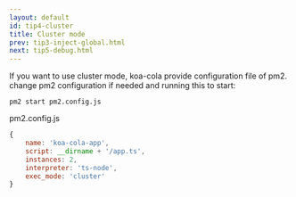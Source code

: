 ```yaml
---
layout: default
id: tip4-cluster
title: Cluster mode
prev: tip3-inject-global.html
next: tip5-debug.html
---
```


If you want to use cluster mode, koa-cola provide configuration file of pm2. change pm2 configuration if needed and running this to start:

```shell
pm2 start pm2.config.js
```

pm2.config.js

```javascript
{
    name: 'koa-cola-app',
    script: __dirname + '/app.ts',
    instances: 2,
    interpreter: 'ts-node',
    exec_mode: 'cluster'
}
```